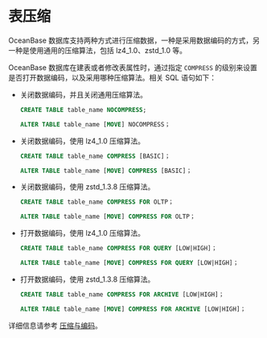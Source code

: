 # 表压缩

OceanBase 数据库支持两种方式进行压缩数据，一种是采用数据编码的方式，另一种是使用通用的压缩算法，包括 lz4_1.0、zstd_1.0 等。

OceanBase 数据库在建表或者修改表属性时，通过指定 `COMPRESS` 的级别来设置是否打开数据编码，以及采用哪种压缩算法。相关 SQL 语句如下：

* 关闭数据编码，并且关闭通用压缩算法。

  ```sql
  CREATE TABLE table_name NOCOMPRESS; 
  
  ALTER TABLE table_name [MOVE] NOCOMPRESS；
  ```

* 关闭数据编码，使用 lz4_1.0 压缩算法。

  ```sql
  CREATE TABLE table_name COMPRESS [BASIC]； 
  
  ALTER TABLE table_name [MOVE] COMPRESS [BASIC]；
  ```

* 关闭数据编码，使用 zstd_1.3.8 压缩算法。

  ```sql
  CREATE TABLE table_name COMPRESS FOR OLTP； 
  
  ALTER TABLE table_name [MOVE] COMPRESS FOR OLTP；
  ```

* 打开数据编码，使用 lz4_1.0 压缩算法。

  ```sql
  CREATE TABLE table_name COMPRESS FOR QUERY [LOW|HIGH]； 
  
  ALTER TABLE table_name [MOVE] COMPRESS FOR QUERY [LOW|HIGH]；
  ```

* 打开数据编码，使用 zstd_1.3.8 压缩算法。

  ```sql
  CREATE TABLE table_name COMPRESS FOR ARCHIVE [LOW|HIGH]；
  
  ALTER TABLE table_name [MOVE] COMPRESS FOR ARCHIVE [LOW|HIGH]；
  ```

详细信息请参考 [压缩与编码](../../../9.storage-architecture/2.data-storage/4.compression-and-encoding.md)。
